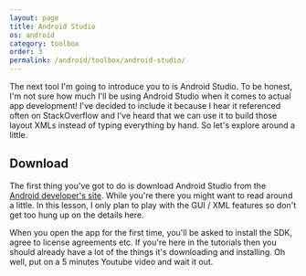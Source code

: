 ```yaml
---
layout: page
title: Android Studio
os: android
category: toolbox
order: 3
permalink: /android/toolbox/android-studio/
---
```


The next tool I'm going to introduce you to is Android Studio. To be honest, I'm not sure how much I'll be using Android Studio when it comes to actual app development! I've decided to include it because I hear it referenced often on StackOverflow and I've heard that we can use it to build those layout XMLs instead of typing everything by hand. So let's explore around a little.

## Download

The first thing you've got to do is download Android Studio from the [Android developer's site](http://developer.android.com/sdk/index.html). While you're there you might want to read around a little. In this lesson, I only plan to play with the GUI / XML features so don't get too hung up on the details here.

When you open the app for the first time, you'll be asked to install the SDK, agree to license agreements etc. If you're here in the tutorials then you should already have a lot of the things it's downloading and installing. Oh well, put on a 5 minutes Youtube video and wait it out.
